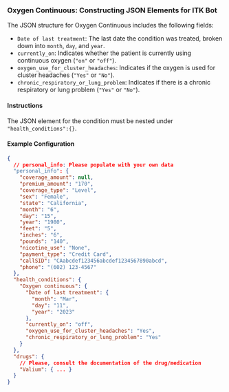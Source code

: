 ### Oxygen Continuous: Constructing JSON Elements for ITK Bot

The JSON structure for Oxygen Continuous includes the following fields:

- `Date of last treatment`: The last date the condition was treated, broken down into `month`, `day`, and `year`.
- `currently_on`: Indicates whether the patient is currently using continuous oxygen (`"on"` or `"off"`).
- `oxygen_use_for_cluster_headaches`: Indicates if the oxygen is used for cluster headaches (`"Yes"` or `"No"`).
- `chronic_respiratory_or_lung_problem`: Indicates if there is a chronic respiratory or lung problem (`"Yes"` or `"No"`).

#### Instructions

The JSON element for the condition must be nested under `"health_conditions":{}`.

#### Example Configuration

```json
{
  // personal_info: Please populate with your own data
  "personal_info": {
    "coverage_amount": null,
    "premium_amount": "170",
    "coverage_type": "Level",
    "sex": "Female",
    "state": "California",
    "month": "6",
    "day": "15",
    "year": "1980",
    "feet": "5",
    "inches": "6",
    "pounds": "140",
    "nicotine_use": "None",
    "payment_type": "Credit Card",
    "callSID": "CAabcdef123456abcdef1234567890abcd",
    "phone": "(602) 123-4567"
  },
  "health_conditions": {
    "Oxygen continuous": {
      "Date of last treatment": {
        "month": "Mar",
        "day": "11",
        "year": "2023"
      },
      "currently_on": "off",
      "oxygen_use_for_cluster_headaches": "Yes",
      "chronic_respiratory_or_lung_problem": "Yes"
    }
  },
  "drugs": {
    // Please, consult the documentation of the drug/medication
    "Valium": { ... }
  }
}
```
